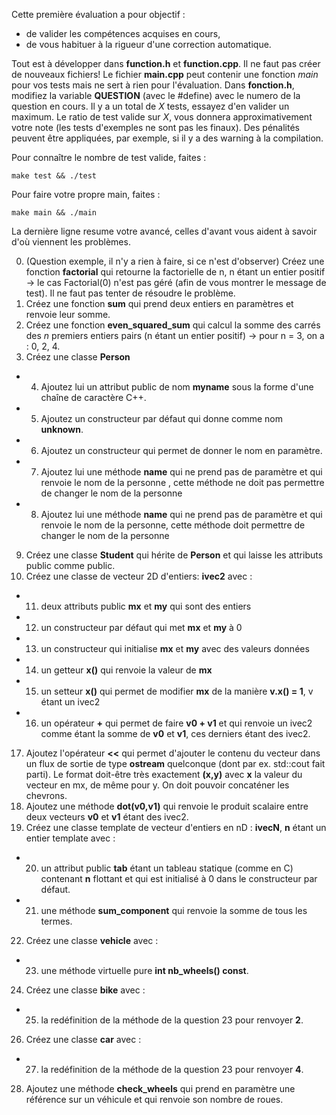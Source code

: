 Cette première évaluation a pour objectif :
- de valider les compétences acquises en cours,
- de vous habituer à la rigueur d'une correction automatique. 

Tout est à développer dans **function.h** et **function.cpp**. Il ne faut pas créer de nouveaux fichiers!
Le fichier **main.cpp** peut contenir une fonction *main* pour vos tests mais ne sert à rien pour l'évaluation.
Dans **fonction.h**, modifiez la variable **QUESTION** (avec le #define) avec le numero de la question en cours.
Il y a un total de *X* tests, essayez d'en valider un maximum.
Le ratio de test valide sur *X*, vous donnera approximativement votre note (les tests d'exemples ne sont pas les finaux).
Des pénalités peuvent être appliquées, par exemple, si il y a des warning à la compilation.

Pour connaître le nombre de test valide, faites :
```
make test && ./test
```

Pour faire votre propre main, faites :
```
make main && ./main
```
La dernière ligne resume votre avancé, celles d'avant vous aident à savoir d'où viennent les problèmes.


0. (Question exemple, il n'y a rien à faire, si ce n'est d'observer) Créez une fonction **factorial** qui retourne la factorielle de n, n étant un entier positif -> le cas Factorial(0) n'est pas géré (afin de vous montrer le message de test). Il ne faut pas tenter de résoudre le problème.
1. Créez une fonction **sum** qui prend deux entiers en paramètres et renvoie leur somme.
2. Créez une fonction **even_squared_sum** qui calcul la somme des carrés des *n* premiers entiers pairs (n étant un entier positif) -> pour n = 3, on a : 0, 2, 4.
3. Créez une classe **Person**
-   4. Ajoutez lui un attribut public de nom **myname** sous la forme d'une chaîne de caractère C++.
-   5. Ajoutez un constructeur par défaut qui donne comme nom **unknown**.
-   6. Ajoutez un constructeur qui permet de donner le nom en paramètre.
-   7. Ajoutez lui une méthode **name** qui ne prend pas de paramètre et qui renvoie le nom de la personne , cette méthode ne doit pas permettre de changer le nom de la personne
-   8. Ajoutez lui une méthode **name** qui ne prend pas de paramètre et qui renvoie le nom de la personne, cette méthode doit permettre de changer le nom de la personne
9. Créez une classe **Student** qui hérite de **Person** et qui laisse les attributs public comme public.
10. Créez une classe de vecteur 2D d'entiers: **ivec2** avec :
-   11. deux attributs public **mx** et **my** qui sont des entiers 
-   12. un constructeur par défaut qui met **mx** et **my** à 0
-   13. un constructeur qui initialise **mx** et **my** avec des valeurs données
-   14. un getteur **x()** qui renvoie la valeur de **mx**
-   15. un setteur **x()** qui permet de modifier **mx** de la manière **v.x() = 1**, v étant un ivec2
-   16. un opérateur **+** qui permet de faire **v0 + v1** et qui renvoie un ivec2 comme étant la somme de **v0** et **v1**, ces derniers étant des ivec2.
17. Ajoutez l'opérateur **<<** qui permet d'ajouter le contenu du vecteur dans un flux de sortie de type **ostream** quelconque  (dont par ex. std::cout fait parti).
Le format doit-être très exactement **(x,y)** avec **x** la valeur du vecteur en mx, de même pour y. On doit pouvoir concaténer les chevrons.
18. Ajoutez une méthode **dot(v0,v1)** qui renvoie le produit scalaire entre deux vecteurs **v0** et **v1** étant des ivec2.
19. Créez une classe template de vecteur d'entiers en nD : **ivecN**, **n** étant un entier template avec :
-    20. un attribut public **tab** étant un tableau statique (comme en C) contenant **n** flottant et qui est initialisé à 0 dans le constructeur par défaut.   
-    21. une méthode **sum_component** qui renvoie la somme de tous les termes.
22. Créez une classe **vehicle** avec : 
-    23.  une méthode virtuelle pure **int nb_wheels() const**.
24. Créez une classe **bike** avec : 
-    25.  la redéfinition de la méthode de la question 23 pour renvoyer **2**.
26. Créez une classe **car** avec : 
-    27.  la redéfinition de la méthode de la question 23 pour renvoyer **4**.
28. Ajoutez une méthode **check_wheels** qui prend en paramètre une référence sur un véhicule et qui renvoie son nombre de roues.